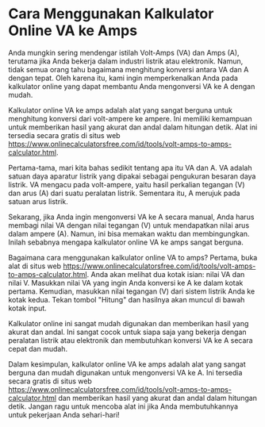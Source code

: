 Cara Menggunakan Kalkulator Online VA ke Amps
=============================================

Anda mungkin sering mendengar istilah Volt-Amps (VA) dan Amps (A), terutama jika Anda bekerja dalam industri listrik atau elektronik. Namun, tidak semua orang tahu bagaimana menghitung konversi antara VA dan A dengan tepat. Oleh karena itu, kami ingin memperkenalkan Anda pada kalkulator online yang dapat membantu Anda mengonversi VA ke A dengan mudah.

Kalkulator online VA ke amps adalah alat yang sangat berguna untuk menghitung konversi dari volt-ampere ke ampere. Ini memiliki kemampuan untuk memberikan hasil yang akurat dan andal dalam hitungan detik. Alat ini tersedia secara gratis di situs web <https://www.onlinecalculatorsfree.com/id/tools/volt-amps-to-amps-calculator.html>.

Pertama-tama, mari kita bahas sedikit tentang apa itu VA dan A. VA adalah satuan daya aparatur listrik yang dipakai sebagai pengukuran besaran daya listrik. VA mengacu pada volt-ampere, yaitu hasil perkalian tegangan (V) dan arus (A) dari suatu peralatan listrik. Sementara itu, A merujuk pada satuan arus listrik.

Sekarang, jika Anda ingin mengonversi VA ke A secara manual, Anda harus membagi nilai VA dengan nilai tegangan (V) untuk mendapatkan nilai arus dalam ampere (A). Namun, ini bisa memakan waktu dan membingungkan. Inilah sebabnya mengapa kalkulator online VA ke amps sangat berguna.

Bagaimana cara menggunakan kalkulator online VA to amps? Pertama, buka alat di situs web <https://www.onlinecalculatorsfree.com/id/tools/volt-amps-to-amps-calculator.html>. Anda akan melihat dua kotak isian: nilai VA dan nilai V. Masukkan nilai VA yang ingin Anda konversi ke A ke dalam kotak pertama. Kemudian, masukkan nilai tegangan (V) dari sistem listrik Anda ke kotak kedua. Tekan tombol "Hitung" dan hasilnya akan muncul di bawah kotak input.

Kalkulator online ini sangat mudah digunakan dan memberikan hasil yang akurat dan andal. Ini sangat cocok untuk siapa saja yang bekerja dengan peralatan listrik atau elektronik dan membutuhkan konversi VA ke A secara cepat dan mudah.

Dalam kesimpulan, kalkulator online VA ke amps adalah alat yang sangat berguna dan mudah digunakan untuk mengonversi VA ke A. Ini tersedia secara gratis di situs web <https://www.onlinecalculatorsfree.com/id/tools/volt-amps-to-amps-calculator.html> dan memberikan hasil yang akurat dan andal dalam hitungan detik. Jangan ragu untuk mencoba alat ini jika Anda membutuhkannya untuk pekerjaan Anda sehari-hari!